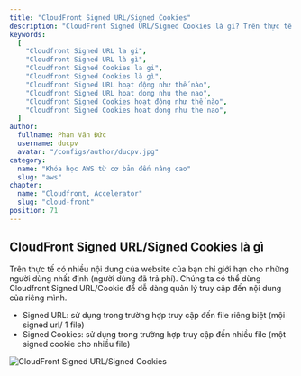 ```yaml
---
title: "CloudFront Signed URL/Signed Cookies"
description: "CloudFront Signed URL/Signed Cookies là gì? Trên thực tế có nhiều nội dung của website của bạn chỉ giới hạn cho những người dùng nhất định (người dùng đã trả phí). Chúng ta có thể dùng Cloudfront Signed URL/Cookie để dễ dàng quản lý truy cập đến nội dung của riêng mình."
keywords:
  [
    "Cloudfront Signed URL la gi",
    "Cloudfront Signed URL là gì",
    "Cloudfront Signed Cookies la gi",
    "Cloudfront Signed Cookies là gì",
    "Cloudfront Signed URL hoạt động như thế nào",
    "Cloudfront Signed URL hoat dong nhu the nao",
    "Cloudfront Signed Cookies hoạt động như thế nào",
    "Cloudfront Signed Cookies hoat dong nhu the nao",
  ]
author:
  fullname: Phan Văn Đức
  username: ducpv
  avatar: "/configs/author/ducpv.jpg"
category:
  name: "Khóa học AWS từ cơ bản đến nâng cao"
  slug: "aws"
chapter:
  name: "Cloudfront, Accelerator"
  slug: "cloud-front"
position: 71
---
```


## CloudFront Signed URL/Signed Cookies là gì

Trên thực tế có nhiều nội dung của website của bạn chỉ giới hạn cho những người dùng nhất định (người dùng đã trả phí). Chúng ta có thể dùng Cloudfront Signed URL/Cookie để dễ dàng quản lý truy cập đến nội dung của riêng mình.

- Signed URL: sử dụng trong trường hợp truy cập đến file riêng biệt (mội signed url/ 1 file)
- Signed Cookies: sử dụng trong trường hợp truy cập đến nhiều file (một signed cookie cho nhiều file)

![CloudFront Signed URL/Signed Cookies](https://user-images.githubusercontent.com/29729545/152831976-e7241d9a-97db-41a4-9354-f179743e43d5.jpg)
